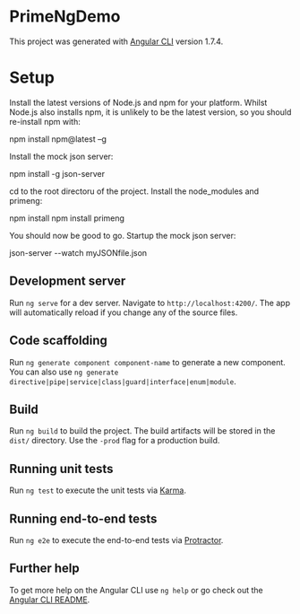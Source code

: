 # PrimeNgDemo

This project was generated with [Angular CLI](https://github.com/angular/angular-cli) version 1.7.4.

# Setup

Install the latest versions of Node.js and npm for your platform. Whilst Node.js also installs npm, it is unlikely to be the latest version, so you should re-install npm with:

npm install npm@latest –g

Install the mock json server:

npm install -g json-server

cd to the root directoru of the project.  Install the node_modules and primeng:

npm install
npm install primeng

You should now be good to go.  Startup the mock json server:

json-server --watch myJSONfile.json

## Development server

Run `ng serve` for a dev server. Navigate to `http://localhost:4200/`. The app will automatically reload if you change any of the source files.

## Code scaffolding

Run `ng generate component component-name` to generate a new component. You can also use `ng generate directive|pipe|service|class|guard|interface|enum|module`.

## Build

Run `ng build` to build the project. The build artifacts will be stored in the `dist/` directory. Use the `-prod` flag for a production build.

## Running unit tests

Run `ng test` to execute the unit tests via [Karma](https://karma-runner.github.io).

## Running end-to-end tests

Run `ng e2e` to execute the end-to-end tests via [Protractor](http://www.protractortest.org/).

## Further help

To get more help on the Angular CLI use `ng help` or go check out the [Angular CLI README](https://github.com/angular/angular-cli/blob/master/README.md).

